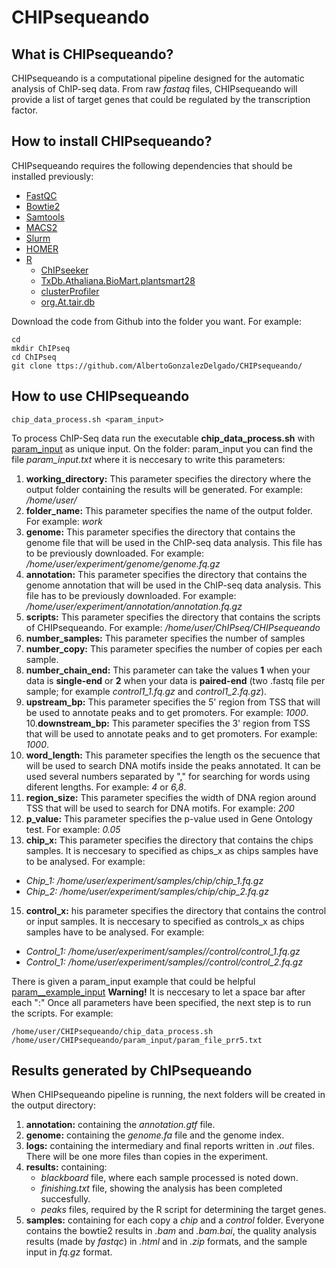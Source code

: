 # CHIPsequeando

## What is CHIPsequeando?
CHIPsequeando is a computational pipeline designed for the automatic analysis of ChIP-seq data. From raw *fastaq* files, CHIPsequeando will provide a list of target genes that could be regulated by the transcription factor.

## How to install CHIPsequeando?
CHIPsequeando requires the following dependencies that should be installed previously:
* [FastQC](https://bioinformatics.babraham.ac.uk/projects/fastqc/)
* [Bowtie2](http://bowtie-bio.sourceforge.net/bowtie2/index.shtml)
* [Samtools](http://www.htslib.org/)
* [MACS2](https://pypi.org/project/MACS2/)
* [Slurm](https://slurm.schedmd.com/documentation.html)
* [HOMER](http://homer.ucsd.edu/homer/introduction/install.html)
* [R](https://www.r-project.org/)
  * [ChIPseeker](https://bioconductor.org/packages/release/bioc/html/ChIPseeker.html)
  * [TxDb.Athaliana.BioMart.plantsmart28](https://bioconductor.org/packages/release/data/annotation/html/TxDb.Athaliana.BioMart.plantsmart28.html)
  * [clusterProfiler](https://bioconductor.org/packages/release/bioc/html/clusterProfiler.html)
  * [org.At.tair.db](https://bioconductor.org/packages/release/data/annotation/html/org.At.tair.db.html)

Download the code from Github into the folder you want. For example: 
```
cd
mkdir ChIPseq
cd ChIPseq
git clone ttps://github.com/AlbertoGonzalezDelgado/CHIPsequeando/ 
```

## How to use CHIPsequeando
```
chip_data_process.sh <param_input>
```
To process ChIP-Seq data run the executable **chip_data_process.sh** with [param_input](param_input/param_input.txt) as unique input.
On the folder: param_input you can  find the file *param_input.txt* where it is neccesary to write this parameters:
1. **working_directory:** This parameter specifies the directory where the output folder containing the results will be generated. For example: */home/user/* 
2. **folder_name:** This parameter specifies the name of the output folder. For example: *work* 
3. **genome:** This parameter specifies the directory that contains the genome file that will be used in the ChIP-seq data analysis. This file has to be previously downloaded. For example: */home/user/experiment/genome/genome.fq.gz* 
4. **annotation:** This parameter specifies the directory that contains the genome annotation that will be used in the ChIP-seq data analysis. This file has to be previously downloaded. For example: */home/user/experiment/annotation/annotation.fq.gz*  
5. **scripts:** This parameter specifies the directory that contains the scripts of CHIPsequeando. For example: */home/user/ChIPseq/CHIPsequeando* 
6. **number_samples:** This parameter specifies the number of samples 
7. **number_copy:** This parameter specifies the number of copies per each sample.
8. **number_chain_end:** This parameter can take the values **1** when your data is **single-end** or **2** when your data is **paired-end** (two .fastq file per sample; for example *control1_1.fq.gz* and *control1_2.fq.gz*). 
9. **upstream_bp:** This parameter specifies the 5' region from TSS that will be used to annotate peaks and to get promoters. For example: *1000*.
10.**downstream_bp:** This parameter specifies the 3' region from TSS that will be used to annotate peaks and to get promoters. For example: *1000*.
11. **word_length:** This parameter specifies the length os the secuence that will be used to search DNA motifs inside the peaks annotated. It can be used several numbers separated by "," for searching for words using diferent lengths. For example: *4* or *6,8*.
12. **region_size:** This parameter specifies the width of DNA region around TSS that will be used to search for DNA motifs. For example: *200*
13. **p_value:** This parameter specifies the p-value used in Gene Ontology test. For example: *0.05*  
14. **chip_x:** This parameter specifies the directory that contains the chips samples. It is neccesary to specified as chips_x as chips samples have to be analysed. For example:
* *Chip_1: /home/user/experiment/samples/chip/chip_1.fq.gz* 
* *Chip_2: /home/user/experiment/samples/chip/chip_2.fq.gz*
15. **control_x:** his parameter specifies the directory that contains the control or input samples. It is neccesary to specified as controls_x as chips samples have to be analysed. For example:
* *Control_1: /home/user/experiment/samples//control/control_1.fq.gz* 
* *Control_1: /home/user/experiment/samples//control/control_2.fq.gz*

There is given a param_input example that could be helpful
[param__example_input](param_input/param_example_file_prr5.txt)
**Warning!** It is neccesary to let a space bar after each ":" 
Once all parameters have been specified, the next step is to run the scripts. For example: 

```
/home/user/CHIPsequeando/chip_data_process.sh /home/user/CHIPsequeando/param_input/param_file_prr5.txt
```

## Results generated by ChIPsequeando
When CHIPsequeando pipeline is running, the next folders will be created in the output directory: 
1. **annotation:** containing the *annotation.gtf* file.
2. **genome:** containing the *genome.fa* file and the genome index. 
3. **logs:** containing the intermediary and final reports written in *.out* files. There will be one more files than copies in the experiment. 
4. **results:** containing:
   * *blackboard* file, where each sample processed is noted down.
   * *finishing.txt* file, showing the analysis has been completed succesfully.
   * *peaks* files, required by the R script for determining the target genes.
5. **samples:** containing for each copy a *chip* and a *control* folder. Everyone contains the bowtie2 results in *.bam* and *.bam.bai*, the quality analysis results (made by *fastqc*) in *.html* and in *.zip* formats, and the sample input in *fq.gz* format.
